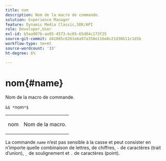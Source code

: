 ```yaml
---
title: nom
description: Nom de la macro de commande.
solution: Experience Manager
feature: Dynamic Media Classic,SDK/API
role: Developer,User
exl-id: b5aa907b-aa95-4573-bc05-65d84c173f25
source-git-commit: d41865c6263a6a97a358e116e8c21d36b11c1d1b
workflow-type: tm+mt
source-wordcount: '33'
ht-degree: 6%

---
```


# nom{#name}

Nom de la macro de commande.

`&$ *`nom`*$`

<table id="simpletable_A07C4682275F461BA1F3B7752CE3FAE1"> 
 <tr class="strow"> 
  <td class="stentry"> <p><span class="codeph"><span class="varname"> nom</span></span> </p> </td> 
  <td class="stentry"> <p>Nom de la macro. </p></td> 
 </tr> 
</table>

La commande *`name`* n’est pas sensible à la casse et peut consister en n’importe quelle combinaison de lettres, de chiffres, `-` de caractères (trait d’union), `_` de soulignement et `.` de caractères (point).
